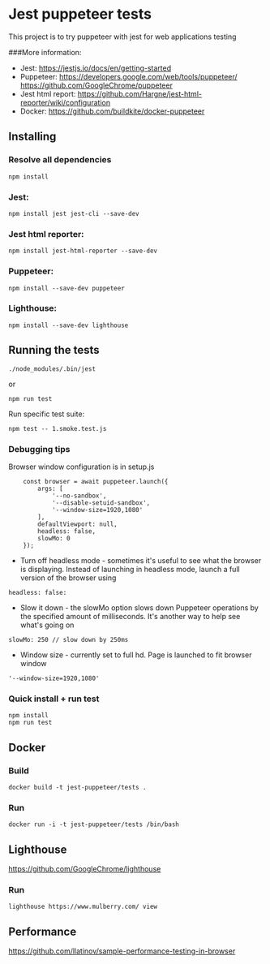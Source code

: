 # Jest puppeteer tests

This project is to try puppeteer with jest for web applications testing

###More information:

* Jest: https://jestjs.io/docs/en/getting-started
* Puppeteer: https://developers.google.com/web/tools/puppeteer/
             https://github.com/GoogleChrome/puppeteer
* Jest html report: https://github.com/Hargne/jest-html-reporter/wiki/configuration
* Docker: https://github.com/buildkite/docker-puppeteer

## Installing

### Resolve all dependencies
```
npm install
```

### Jest:
```
npm install jest jest-cli --save-dev
```

### Jest html reporter:
```
npm install jest-html-reporter --save-dev
```

### Puppeteer:
```
npm install --save-dev puppeteer
```

### Lighthouse:
```
npm install --save-dev lighthouse
```





## Running the tests

```
./node_modules/.bin/jest
```
or
```
npm run test
```
Run specific test suite:
```
npm test -- 1.smoke.test.js
```

### Debugging tips
Browser window configuration is in setup.js
```
    const browser = await puppeteer.launch({
        args: [
            '--no-sandbox',
            '--disable-setuid-sandbox',
            '--window-size=1920,1080'
        ],
        defaultViewport: null,
        headless: false,
        slowMo: 0
    });
```
* Turn off headless mode - sometimes it's useful to see what the browser is displaying. Instead of launching in headless mode, launch a full version of the browser using 
```
headless: false:
```
* Slow it down - the slowMo option slows down Puppeteer operations by the specified amount of milliseconds. It's another way to help see what's going on
```
slowMo: 250 // slow down by 250ms
```
* Window size - currently set to full hd. Page is launched to fit browser window
```
'--window-size=1920,1080'
```

### Quick install + run test
```
npm install
npm run test
```

##  Docker

### Build
```
docker build -t jest-puppeteer/tests .
```
### Run
```
docker run -i -t jest-puppeteer/tests /bin/bash
```

## Lighthouse

https://github.com/GoogleChrome/lighthouse

### Run
```
lighthouse https://www.mulberry.com/ view
```

## Performance

https://github.com/llatinov/sample-performance-testing-in-browser